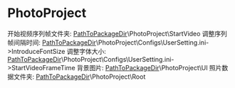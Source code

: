 # PhotoProject
[PathToPackageDir]: 打包后的文件夹路径
开始视频序列帧文件夹: [PathToPackageDir]\PhotoProject\StartVideo
调整序列帧间隔时间: [PathToPackageDir]\PhotoProject\Configs\UserSetting.ini->IntroduceFontSize
调整字体大小: [PathToPackageDir]\PhotoProject\Configs\UserSetting.ini->StartVideoFrameTime
背景图片: [PathToPackageDir]\PhotoProject\UI
照片数据文件夹: [PathToPackageDir]\PhotoProject\Root